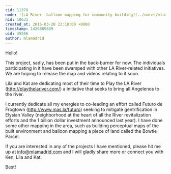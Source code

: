 ```yaml
---
cid: 11378
node: ![LA River: balloon mapping for community building](../notes/mlamadrid/06-29-2014/la-river-balloon-mapping-for-community-building)
nid: 10631
created_at: 2015-03-20 22:18:09 +0000
timestamp: 1426889889
uid: 45586
author: mlamadrid
---
```


Hello!

This project, sadly, has been put in the back-burner for now. The individuals participating in it have been swamped with other LA River-related initiatives. We are hoping to release the map and videos relating to it soon. 

Lila and Kat are dedicating most of their time to Play the LA River (http://playthelariver.com/) a initiative that seeks to bring all Angelenos to the river. 

I currently dedicate all my energies to co-leading an effort called Futuro de Frogtown (http://www.mas.la/futuro) seeking to mitigate gentrification in Elysian Valley (neighborhood at the heart of all the River revitalization efforts and the 1 billion dollar investment announced last year). I have done some other mapping in the area, such as building perceptual maps of the built environment and balloon mapping a piece of land called the Bowtie Parcel. 

If you are interested in any of the projects I have mentioned, please hit me up at info@mlamadrid.com and I will gladly share more or connect you with Ken, Lila and Kat.

Best!